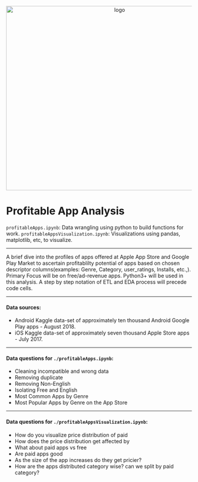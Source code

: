 
<p align="center">
    <img src="mobileapps.jpg.jpg" alt="logo" width="600" height="500"/>
</p>


# Profitable App Analysis

`profitableApps.ipynb`: 
Data wrangling using python to build functions for work.
`profitableAppsVisualization.ipynb`: 
Visualizations using pandas, matplotlib, etc, to visualize.

---

A brief dive into the profiles of apps offered at Apple App Store and Google Play Market to ascertain profitablilty potential of apps based on chosen descriptor columns(examples: Genre, Category, user_ratings, Installs, etc.,). Primary Focus will be on free/ad-revenue apps. Python3+ will be used in this analysis. A step by step notation of ETL and EDA process will precede code cells.



---

#### Data sources:
- Android Kaggle data-set of approximately ten thousand Android Google Play apps - August 2018.
- iOS Kaggle data-set of approximately seven thousand Apple Store apps - July 2017.

---

#### Data questions for `./profitableApps.ipynb`:
- Cleaning incompatible and wrong data
- Removing duplicate 
- Removing Non-English 
- Isolating Free and English 
- Most Common Apps by Genre
- Most Popular Apps by Genre on the App Store

---

#### Data questions for `./profitableAppsVisualization.ipynb`:
- How do you visualize price distribution of paid 
- How does the price distribution get affected by 
- What about paid apps vs free 
- Are paid apps good 
- As the size of the app increases do they get pricier?
- How are the apps distributed category wise? can we split by paid category?
